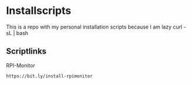 # Installscripts
This is a repo with my personal installation scripts because I am lazy
curl -sL  | bash

## Scriptlinks
RPI-Monitor 
```function test() 
https://bit.ly/install-rpimonitor
```
